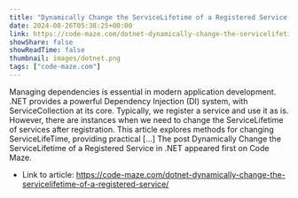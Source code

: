 ```yaml
---
title: "Dynamically Change the ServiceLifetime of a Registered Service in .NET"
date: 2024-08-26T05:38:25+00:00
link: https://code-maze.com/dotnet-dynamically-change-the-servicelifetime-of-a-registered-service/
showShare: false
showReadTime: false
thumbnail: images/dotnet.png
tags: ["code-maze.com"]
---
```

Managing dependencies is essential in modern application development. .NET provides a powerful Dependency Injection (DI) system, with ServiceCollection at its core. Typically, we register a service and use it as is. However, there are instances when we need to change the ServiceLifetime of services after registration. This article explores methods for changing ServiceLifeTime, providing practical […]
The post Dynamically Change the ServiceLifetime of a Registered Service in .NET appeared first on Code Maze.

- Link to article: https://code-maze.com/dotnet-dynamically-change-the-servicelifetime-of-a-registered-service/